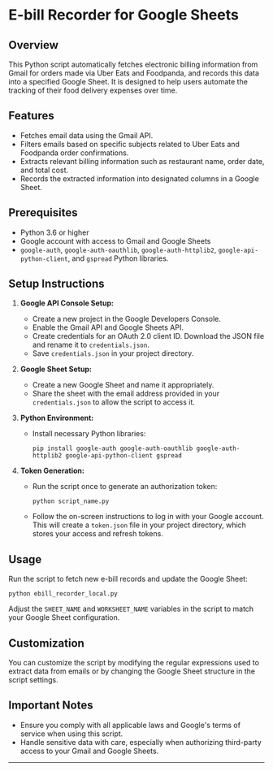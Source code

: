 # E-bill Recorder for Google Sheets

## Overview
This Python script automatically fetches electronic billing information from Gmail for orders made via Uber Eats and Foodpanda, and records this data into a specified Google Sheet. It is designed to help users automate the tracking of their food delivery expenses over time.

## Features
- Fetches email data using the Gmail API.
- Filters emails based on specific subjects related to Uber Eats and Foodpanda order confirmations.
- Extracts relevant billing information such as restaurant name, order date, and total cost.
- Records the extracted information into designated columns in a Google Sheet.

## Prerequisites
- Python 3.6 or higher
- Google account with access to Gmail and Google Sheets
- `google-auth`, `google-auth-oauthlib`, `google-auth-httplib2`, `google-api-python-client`, and `gspread` Python libraries.

## Setup Instructions

1. **Google API Console Setup:**
   - Create a new project in the Google Developers Console.
   - Enable the Gmail API and Google Sheets API.
   - Create credentials for an OAuth 2.0 client ID. Download the JSON file and rename it to `credentials.json`.
   - Save `credentials.json` in your project directory.

2. **Google Sheet Setup:**
   - Create a new Google Sheet and name it appropriately.
   - Share the sheet with the email address provided in your `credentials.json` to allow the script to access it.

3. **Python Environment:**
   - Install necessary Python libraries:
     ```
     pip install google-auth google-auth-oauthlib google-auth-httplib2 google-api-python-client gspread
     ```

4. **Token Generation:**
   - Run the script once to generate an authorization token:
     ```
     python script_name.py
     ```
   - Follow the on-screen instructions to log in with your Google account. This will create a `token.json` file in your project directory, which stores your access and refresh tokens.

## Usage
Run the script to fetch new e-bill records and update the Google Sheet:
```
python ebill_recorder_local.py
```

Adjust the `SHEET_NAME` and `WORKSHEET_NAME` variables in the script to match your Google Sheet configuration.

## Customization
You can customize the script by modifying the regular expressions used to extract data from emails or by changing the Google Sheet structure in the script settings.

## Important Notes
- Ensure you comply with all applicable laws and Google's terms of service when using this script.
- Handle sensitive data with care, especially when authorizing third-party access to your Gmail and Google Sheets.

---
